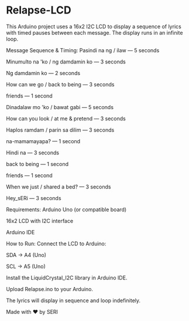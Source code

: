 # Relapse-LCD
This Arduino project uses a 16x2 I2C LCD to display a sequence of lyrics with timed pauses between each message. The display runs in an infinite loop.

Message Sequence & Timing:
Pasindi na ng / ilaw — 5 seconds

Minumulto na 'ko / ng damdamin ko — 3 seconds

Ng damdamin ko — 2 seconds

How can we go / back to being — 3 seconds

friends — 1 second

Dinadalaw mo 'ko / bawat gabi — 5 seconds

How can you look / at me & pretend — 3 seconds

Haplos ramdam / parin sa dilim — 3 seconds

na-mamamayapa? — 1 second

Hindi na — 3 seconds

back to being — 1 second

friends — 1 second

When we just / shared a bed? — 3 seconds

Hey_sERi — 3 seconds

Requirements:
Arduino Uno (or compatible board)

16x2 LCD with I2C interface

Arduino IDE

How to Run:
Connect the LCD to Arduino:

SDA → A4 (Uno)

SCL → A5 (Uno)

Install the LiquidCrystal_I2C library in Arduino IDE.

Upload Relapse.ino to your Arduino.

The lyrics will display in sequence and loop indefinitely.

Made with ❤️ by SERI
